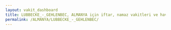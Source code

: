 ```yaml
---
layout: vakit_dashboard
title: LUBBECKE_-_GEHLENBEC, ALMANYA için iftar, namaz vakitleri ve hava durumu - ilçe/eyalet seç
permalink: /ALMANYA/LUBBECKE_-_GEHLENBEC/
---
```


<script type="text/javascript">
  var GLOBAL_COUNTRY = 'ALMANYA';
  var GLOBAL_CITY = 'LUBBECKE_-_GEHLENBEC';
  var GLOBAL_STATE = '';
  var lat = 72;
  var lon = 21;
</script>
